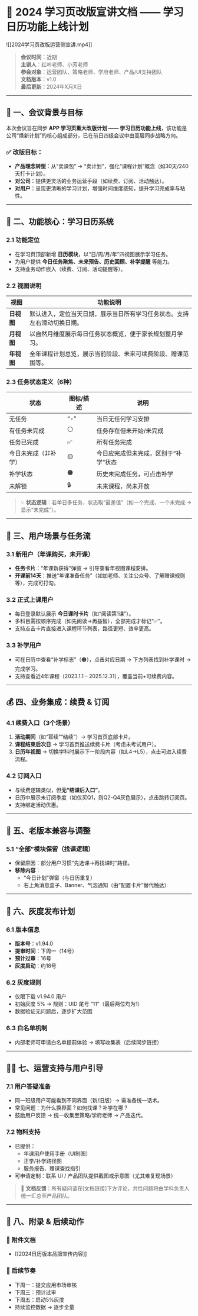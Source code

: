 
# 📅 2024 学习页改版宣讲文档 —— 学习日历功能上线计划
![[2024学习页改版运营侧宣讲.mp4]]
> **会议时间**：近期  
> **主讲人**：红叶老师、小芳老师  
> **参会对象**：运营团队、策略老师、学府老师、产品/UI支持团队  
> **文档版本**：v1.0  
> **最后更新**：2024年X月X日

---

## 🎯 一、会议背景与目标

本次会议旨在同步 **APP 学习页重大改版计划 —— 学习日历功能上线**，该功能是公司“焕新计划”的核心组成部分，已在前日四级会议中由高层同步战略方向。

### ✅ 改版目标：
- **产品理念转型**：从“卖课包” → “卖计划”，强化“课程计划”概念（如30天/240天打卡计划）。
- **对公司**：提供更灵活的业务运营手段（如续费、订阅、活动触达）。
- **对用户**：呈现更清晰的学习计划，增强时间维度感知，提升学习完成率与粘性。


---

## 🧩 二、功能核心：学习日历系统

### 2.1 功能定位
- 在学习页顶部新增 **日历模块**，以“日/周/月/年”四视图展示学习任务。
- 为用户提供 **今日任务聚焦、未来预告、历史回顾、补学提醒** 等能力。
- 支持业务动作嵌入（续费、订阅、活动提醒等）。

### 2.2 视图说明

| 视图 | 功能说明 |
|------|----------|
| **日视图** | 默认进入，定位当天日期，展示当日所有学习任务状态。支持左右滑动切换日期。 |
| **月视图** | 以自然月维度展示每日任务状态概览，便于家长规划整月学习。 |
| **年视图** | 全年课程计划总览，展示当前阶段、未来可续费阶段、赠课范围等。 |

### 2.3 任务状态定义（6种）

| 状态 | 图标/描述 | 说明 |
|------|-----------|------|
| 无任务 | “-” | 当日无任何学习安排 |
| 有任务未完成 | ⚪ | 任务存在但未开始/未完成 |
| 任务已完成 | ✅ | 所有任务完成 |
| 今日未完成（非补学） | 🟡 | 今日应完成但未完成，区别于“补学”状态 |
| 补学状态 | 🟠 | 历史未完成任务，可点击补学 |
| 未解锁 | 🔒 | 未来课程，尚未开放 |

> 💡 **状态逻辑**：若单日多任务，状态取“最差值”（如一个完成、一个未完成 → 显示“未完成”）。

---

## 👶 三、用户场景与任务流

### 3.1 新用户（年课购买，未开课）
- **任务卡片**：“年课新获得”弹窗 → 引导查看年视图课程安排。
- **开课前14天**：推送“年课准备任务”（如加老师、关注公众号、了解赠课规则等），完成可打勾。

### 3.2 正式上课用户
- 每日登录默认展示 **今日课时卡片**（如“阅读第1课”）。
- 多科目需按顺序完成（如先阅读→再益智），全部完成才标记“✅”。
- 支持点击卡片直接进入课程环节列表，路径更短、效率更高。

### 3.3 补学用户
- 可在日历中查看“补学标志”（🟠），点击对应日期 → 下方列表找到补学课时 → 完成学习。
- 支持查看近4年课程（2023.1.1 – 2025.12.31），覆盖当前+可续费内容。

---

## 💰 四、业务集成：续费 & 订阅

### 4.1 续费入口（3个场景）
1. **活动期间**（如“幂续”“结续”）→ 学习首页底部卡片。
2. **课程结束后次日** → 学习首页推送续费卡片（考虑未考试用户）。
3. **日历年视图** → 切换学科时展示下一阶段内容（如L4→L5），点击可进入续费流程。

### 4.2 订阅入口
- 与续费逻辑类似，但**无“结课后入口”**。
- 日历中展示未订阅季度（如仅买Q1，则Q2-Q4灰色展示），点击跳转订阅页。
- 支持绑定活动优惠。

---

## 🔄 五、老版本兼容与调整

### 5.1 “全部”模块保留（找课逻辑）
- 保留原因：部分用户习惯“先选课→再找课时”路径。
- **移除内容**：
  - “今日计划”弹窗（与日历重复）
  - 右上角消息盒子、Banner、气泡通知（由“配置卡片”替代触达）

---

## 🚀 六、灰度发布计划

### 6.1 版本信息
- **版本号**：v1.94.0
- **提审时间**：下周一（14号）
- **预计过审**：16号
- **灰度启动**：约18号

### 6.2 灰度规则
- 仅限下载 v1.94.0 用户
- 初始灰度 5% → 规则：UID 尾号 “11”（最后两位均为1）
- 数据验证无问题后，逐步扩大范围

### 6.3 白名单机制
- 内部老师可申请白名单提前体验 → 填写收集表（后续同步链接）

---

## 🧑‍🏫 七、运营支持与用户引导

### 7.1 用户答疑准备
- 同一班级用户可能看到不同界面（新/旧版）→ 需准备统一话术。
- 常见问题：为什么换界面？如何找课？补学在哪？
- 鼓励用户反馈 → 统一收集至策略/学府老师 → 产品迭代。

### 7.2 物料支持
- 已提供：
  - 年课用户使用手册（UI制图）
  - 正学/补学路径图
  - 服务报告、赠课查找指引
- 可申请定制：联系 UI / 产品团队提供截图或示意图（尤其难复现场景）

> 📌 **文档反馈**：所有疑问请在[文档链接]下方评论，共性问题将由学科负责人统一汇总至产品团队。

---

## 📎 八、附录 & 后续动作

### 📄 附件文档
- [[2024日历版本品牌宣传内容]]

### 📅 后续节奏
- 下周一：提交应用市场审核
- 下周三：预计过审
- 下周五：启动5%灰度
- 持续监控数据 → 逐步全量
